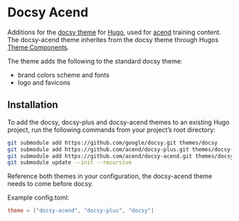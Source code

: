 # Docsy Acend

Additions for the [docsy theme](https://github.com/google/docsy) for [Hugo](https://gohugo.io/), used for [acend](https://acend.ch) training content.
The docsy-acend theme inherites from the docsy theme through Hugos [Theme Components](https://gohugo.io/hugo-modules/theme-components/).

The theme adds the following to the standard docsy theme:

* brand colors scheme and fonts
* logo and favicons

## Installation

To add the docsy, docsy-plus and docsy-acend themes to an existing Hugo project, run the following commands from your project’s root directory:

```sh
git submodule add https://github.com/google/docsy.git themes/docsy
git submodule add https://github.com/acend/docsy-plus.git themes/docsy-plus
git submodule add https://github.com/acend/docsy-acend.git themes/docsy-acend
git submodule update --init --recursive
```

Reference both themes in your configuration, the docsy-acend theme needs to come before docsy.

Example config.toml:

```toml
theme = ["docsy-acend", "docsy-plus", "docsy"]
```

